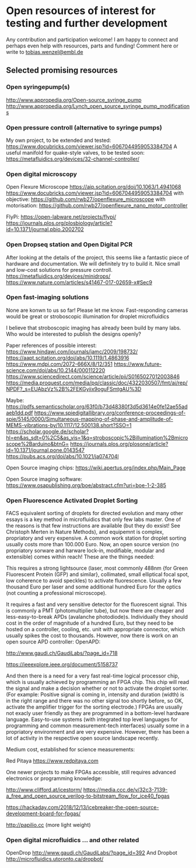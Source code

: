 # Open resources of interest for testing and further development

Any contribution and participation welcome! I am happy to connect and perhaps even help with resources, parts and funding! Comment here or write to tobias.wenzel@embl.de

## Selected promising resources

### Open syringepump(s)
http://www.appropedia.org/Open-source_syringe_pump
http://www.appropedia.org/Lynch_open_source_syringe_pump_modifications

### Open pressure controll (alternative to syringe pumps)

My own project, to be extended and tested: https://www.docubricks.com/viewer.jsp?id=6067044959053384704
A useful manifold for quake-style valves, to be tested soon: https://metafluidics.org/devices/32-channel-controller/

### Open digital microscopy

Open Flexure Microscope
https://aip.scitation.org/doi/10.1063/1.4941068
https://www.docubricks.com/viewer.jsp?id=6067044959053384704
with objective:
https://github.com/rwb27/openflexure_microscope
with motorisation:
https://github.com/rwb27/openflexure_nano_motor_controller

FlyPi:
https://open-labware.net/projects/flypi/
https://journals.plos.org/plosbiology/article?id=10.1371/journal.pbio.2002702

### Open Dropseq station and Open Digital PCR

After looking at the details of the project, this seems like a fantastic piece of hardware and documentation. We will definitely try to build it. Nice small and low-cost solutions for pressure controll.
https://metafluidics.org/devices/minidrops/
https://www.nature.com/articles/s41467-017-02659-x#Sec9

### Open fast-imaging solutions

None are konwn to us so far! Please let me know. Fast-responding cameras would be great or stroboscopic illumination for droplet microfluidics

I believe that stroboscopic imaging has already been build by many labs. Who would be interested to publish the designs openly?

Paper references of possible interest:
https://www.hindawi.com/journals/jamc/2009/198732/
https://aapt.scitation.org/doi/abs/10.1119/1.4863916
https://www.mdpi.com/2072-666X/8/12/351
https://www.future-science.com/doi/abs/10.2144/000112220
https://www.sciencedirect.com/science/article/pii/S0165027012003846
https://media.proquest.com/media/pq/classic/doc/4322030507/fmt/ai/rep/NPDF?_s=EUAbzVz%2B%2FEKGyiix9oguFSmtgAU%3D

Maybe:
https://pdfs.semanticscholar.org/63f0/b73d48380f3d5d3614e0fe12ae55adaeb1dd.pdf
https://www.spiedigitallibrary.org/conference-proceedings-of-spie/5145/0000/Simultaneous-mapping-of-phase-and-amplitude-of-MEMS-vibrations-by/10.1117/12.500138.short?SSO=1
https://scholar.google.de/scholar?hl=en&as_sdt=0%2C5&as_vis=1&q=stroboscopic%2Billumination%2Bmicroscope%2Barduino&btnG=
https://journals.plos.org/plosone/article?id=10.1371/journal.pone.0143547
https://pubs.acs.org/doi/abs/10.1021/ja074704l

Open Source imaging chips:
https://wiki.apertus.org/index.php/Main_Page

Open Source imaging software:
https://www.osapublishing.org/boe/abstract.cfm?uri=boe-1-2-385


### Open Fluorescence Activated Droplet Sorting

FACS equivalent sorting of droplets for directed evolution and many other essays is a key method in microfluidics that only few labs master. One of the reasons is that few instructions are available (but they do exsist! See Christoph Merten in Nature Methods), and equipemnt is complex, propriatory and very expensive. A common work station for droplet sorting usually costs more than 100.000 Euro. Now, an open source version (no propriatory sorware and harware lock-in, modifiable, modular and extensible) comes within reach! These are the things needed:


This requires a strong lightsource (laser, most commonly 488nm {for Green Fluorescent Protein (GFP) and similar}, collimated, small elliptical focal spot, low coherence to avoid speckles) to activate fluorescence. Usually a few thousand Euro per laser and some additional hundred Euro for the optics (not counting a professional microscope).


It requires a fast and very sensitive detector for the fluorescent signal. This is commonly a PMT (photomultiplier tube), but now there are cheaper and less-easy-to-break APDs (avalanche photodiode)s. Individually they should cost in the order of magnitude of a hundred Euro, but they need to be hosted on a controller, cooling, etc. unit with appropriate connector, which usually spikes the cost to thousands. However, now there is work on an open source APD controller:
OpenAPD:

http://www.gaudi.ch/GaudiLabs/?page_id=718

https://ieeexplore.ieee.org/document/5158737


And then there is a need for a very fast real-time logical processor chip, which is usually achieved by programming an FPGA chip. This chip will read the signal and make a decision whether or not to activate the droplet sorter. (For example: Positive signal is coming in, intensity and duration (width) is in the right range and there was no other signal too shortly before, so OK, activate the amplifier trigger for the sorting electrode.) FPGAs are usually not exacly user friendly as they are programmed in a bottom-level hardware language. Easy-to-use systems (with integrated top level languages for programming and common measurement-tech interfaces) usually some in a propriatory environment and are very expensive. However, there has been a lot of activity in the respective open source landscape recently.

Medium cost, established for science measurements:

Red Pitaya https://www.redpitaya.com


One newer projects to make FPGAs accessible, still requires advanced electronics or programming knowledge:

http://www.clifford.at/icestorm/ https://media.ccc.de/v/32c3-7139-a_free_and_open_source_verilog-to-bitstream_flow_for_ice40_fpgas

https://hackaday.com/2018/12/13/icebreaker-the-open-source-development-board-for-fpgas/

http://papilio.cc (more light weight)


### Open digital microfluidics ... and other related

OpenDrop
http://www.gaudi.ch/GaudiLabs/?page_id=392
And Dropbot
http://microfluidics.utoronto.ca/dropbot/
